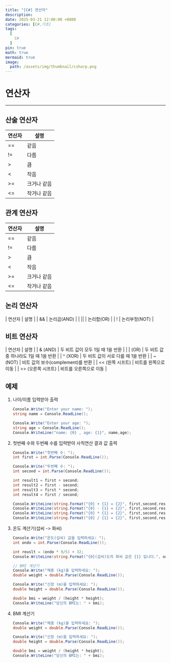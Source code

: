 ```yaml
---
title: "[C#] 연산자"
description: 
date: 2025-03-21 12:00:00 +0800
categories: [C#,기초]
tags:
  [
    C#
  ]
pin: true
math: true
mermaid: true
image:
  path: /assets/img/thumbnail/csharp.png
---
```


# 연산자

--- 

## 산술 연산자

| 연산자 | 설명 |
| --- | --- |
| == | 같음 |
| != | 다름 |
| > | 큼 |
| < | 작음 |
| >= | 크거나 같음 |
| <= | 작거나 같음 |

## 관계 연산자

| 연산자 | 설명 |
| --- | --- |
| == | 같음 |
| != | 다름 |
| > | 큼 |
| < | 작음 |
| >= | 크거나 같음 |
| <= | 작거나 같음 |

## 논리 연산자

| 연산자 | 설명 |
| && | 논리곱(AND) |
| \|\| | 논리합(OR) |
| ! | 논리부정(NOT) |

## 비트 연산자

| 연산자 | 설명 |
| & (AND) | 두 비트 값이 모두 1일 때 1을 반환 |
| \| (OR) | 두 비트 값 중 하나라도 1일 때 1을 반환 |
| ^ (XOR) | 두 비트 값이 서로 다를 때 1을 반환 |
| ~ (NOT) | 비트 값의 보수(complement)를 반환 |
| << (왼쪽 시프트) | 비트를 왼쪽으로 이동 |
| >> (오른쪽 시프트) | 비트를 오른쪽으로 이동 |


## 예제

1. 나이/이름 입력받아 출력  
    ```c#
    Console.Write("Enter your name: ");
    string name = Console.ReadLine();

    Console.Write("Enter your age: ");
    string age = Console.ReadLine();
    Console.WriteLine("name: {0} , age: {1}", name,age);
    ```

2. 첫번째 수와 두번째 수를 입력받아 사칙연산 결과 값 출력  
    ```c#
    Console.Write("첫번째 수: ");
    int first = int.Parse(Console.ReadLine());

    Console.Write("두번째 수: ");
    int second = int.Parse(Console.ReadLine());

    int result1 = first + second;
    int result2 = first - second;
    int result3 = first * second;
    int result4 = first / second;

    Console.WriteLine(string.Format("{0} + {1} = {2}", first,second,result1));
    Console.WriteLine(string.Format("{0} - {1} = {2}", first,second,result2));
    Console.WriteLine(string.Format("{0} * {1} = {2}", first,second,result3));
    Console.WriteLine(string.Format("{0} / {1} = {2}", first,second,result4));
    ```

3. 온도 계산기(섭씨 -> 화씨)  
    ```c#
    Console.Write("온도(섭씨) 값을 입력하세요: ");
    int ondo = int.Parse(Console.ReadLine());

    int reuslt = (ondo * 9/5) + 32;
    Console.WriteLine(string.Format("{0}(섭씨)도의 화씨 값은 {1} 입니다.", ondo,reuslt));

    // BMI 계산기
    Console.Write("체중 (kg)을 입력하세요: ");
    double weight = double.Parse(Console.ReadLine());

    Console.Write("신장 (m)을 입력하세요: ");
    double height = double.Parse(Console.ReadLine());

    double bmi = weight / (height * height);
    Console.WriteLine("당신의 BMI는: " + bmi);
    ```

4. BMI 계산기  
    ```c#
    Console.Write("체중 (kg)을 입력하세요: ");
    double weight = double.Parse(Console.ReadLine());

    Console.Write("신장 (m)을 입력하세요: ");
    double height = double.Parse(Console.ReadLine());

    double bmi = weight / (height * height);
    Console.WriteLine("당신의 BMI는: " + bmi);
    ```